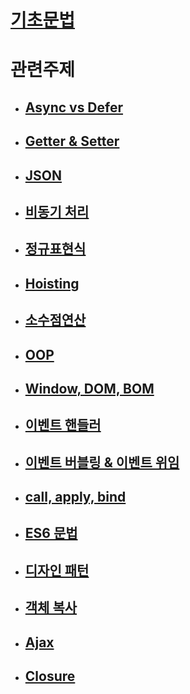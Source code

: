# [기초문법](./grammar/grammar.md)

# 관련주제

   - ## [Async vs Defer](./Subject.md/async_defer.md)

   - ## [Getter & Setter](./Subject.md/getter_setter.md)

   - ## [JSON](./Subject.md/json.md)

   - ## [비동기 처리](./Subject.md/async_sync.md)

   - ## [정규표현식](./Subject.md/reg.md)

   - ## [Hoisting](./Subject.md/hoisting.md)

   - ## [소수점연산](./Subject.md/decimal.md)

   - ## [OOP](./Subject.md/oop.md)

   - ## [Window, DOM, BOM](./Subject.md/dom.md)

   - ## [이벤트 핸들러](./Subject.md/listen.md)

   - ## [이벤트 버블링 & 이벤트 위임](./Subject.md/delegate.md)

   - ## [call, apply, bind](./Subject.md/cab.md)

   - ## [ES6 문법](./Subject.md/es6.md)

   - ## [디자인 패턴](./Subject.md/pattern.md)

   - ## [객체 복사](./Subject.md/copy.md)

   - ## [Ajax](./Subject.md/ajax.md)

   - ## [Closure](./Subject.md/closure.md)


   





